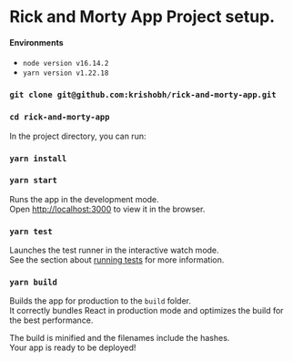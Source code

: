 # Rick and Morty App Project setup.

#### Environments
* `node version v16.14.2`
* `yarn version v1.22.18`
### `git clone git@github.com:krishobh/rick-and-morty-app.git`

### `cd rick-and-morty-app `

In the project directory, you can run:
### `yarn install`
### `yarn start`

Runs the app in the development mode.\
Open [http://localhost:3000](http://localhost:3000) to view it in the browser.


### `yarn test`

Launches the test runner in the interactive watch mode.\
See the section about [running tests](https://facebook.github.io/create-react-app/docs/running-tests) for more information.

### `yarn build`

Builds the app for production to the `build` folder.\
It correctly bundles React in production mode and optimizes the build for the best performance.

The build is minified and the filenames include the hashes.\
Your app is ready to be deployed!


